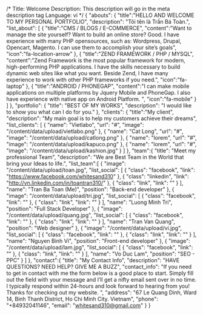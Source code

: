/*
Title: Welcome
Description: This description will go in the meta description tag
Language: vi
*/
{
    "abouts": {
        "title":"HELLO AND WELCOME TO MY PERSONAL PORTFOLIO",
        "description": "Tôi tên là Trần Bá Toàn.",
        "list_about": [
            {
                "title":"CMS / BLOGS / E-COMMERCE",
                "content":"Want to manage the site yourself? Want to build an online store? Good. I have experience with many PHP opensources, such as: Wordpress, Drupal, Opencart, Magento. I can use them to accomplish your site’s goals",
                "icon":"fa-location-arrow"
            },
            {
                "title":"ZEND FRAMEWORK / PHP / MYSQL",
                "content":"Zend Framework is the most popular framework for modern, high-performing PHP applications. I have the skills necessary to build dynamic web sites like what you want. Beside Zend, I have many experience to work with other PHP frameworks if you need.",
                "icon":"fa-laptop"
            },
            {
                "title":"ANDROID / PHONEGAP",
                "content":"I can make mobile applications on multiple platforms by Jquery Mobile and PhoneGap. I also have experience with native app on Android Platform. ",
                "icon":"fa-mobile"
            }
        ]
    },
    "portfolio": {
        "title": "BEST OF MY WORKS",
        "description": "I would like to show you what can I do for you."
    },
    "clients": {
        "title":"My client",
        "description": "My main goal is to help my customers achieve their dreams",
        "list_clients": [
            {
                "name": "Vietlabo",
                "url": "#",
                "image": "/content/data/upload/vietlabo.png"
            },
            {
                "name": "Cat Long",
                "url": "#",
                "image": "/content/data/upload/catlong.png"
            },
            {
                "name": "lorem",
                "url": "#",
                "image": "/content/data/upload/kapuco.png"
            },
            {
                "name": "lorem",
                "url": "#",
                "image": "/content/data/upload/kashion.jpg"
            }
        ]
    },
    "team":{
        "title": "Meet my professional Team",
        "description": "We are Best Team in the World that bring your Ideas to life.",
        "list_team":[
            {
                "image": "/content/data/upload/toan.jpg",
                "list_social": [
                    {
                        "class": "facebook",
                        "link": "https://www.facebook.com/whitesand310"
                    },
                    {
                        "class": "linkedin",
                        "link": "http://vn.linkedin.com/in/toantran310/"
                    },
                    {
                        "class": "link",
                        "link": ""
                    }
                ],
                "name": "Tran Ba Toan (Me)",
                "position": "Back-end developer"
            },
            {
                "image": "/content/data/upload/tri.jpg",
                "list_social": [
                    {
                        "class": "facebook",
                        "link": ""
                    },
                    {
                        "class": "link",
                        "link": ""
                    }
                ],
                "name": "Luong Minh Tri",
                "position": "Full Stack Developer"
            },
            {
                "image": "/content/data/upload/quang.jpg",
                "list_social": [
                    {
                        "class": "facebook",
                        "link": ""
                    },
                    {
                        "class": "link",
                        "link": ""
                    }
                ],
                "name": "Tran Van Quang",
                "position": "Web designer"
            },
            {
                "image": "/content/data/upload/vi.jpg",
                "list_social": [
                    {
                        "class": "facebook",
                        "link": ""
                    },
                    {
                        "class": "link",
                        "link": ""
                    }
                ],
                "name": "Nguyen Binh Vi",
                "position": "Front-end developer"
            },
            {
                "image": "/content/data/upload/lam.jpg",
                "list_social": [
                    {
                        "class": "facebook",
                        "link": ""
                    },
                    {
                        "class": "link",
                        "link": ""
                    }
                ],
                "name": "Vo Duc Lam",
                "position": "SEO - PPC"
            }
        ]
    },
    "contact":{
        "title": "My Contact Info",
        "description": "HAVE QUESTIONS? NEED HELP? GIVE ME A BUZZ",
        "contact_info": "If you need to get in contact with me the form below is a good place to start. Simply fill out the field with your message and I’ll get a nifty email sent over in no time. I typically respond within 24-hours and look forward to hearing from you! Thanks for checking out my website. ",
        "address": "67 Le Quang Dinh, Ward 14, Binh Thanh District, Ho Chi Minh City. Vietnam",
        "phone": "+84932041146",
        "email": "whitesand310@gmail.com"
    }
}